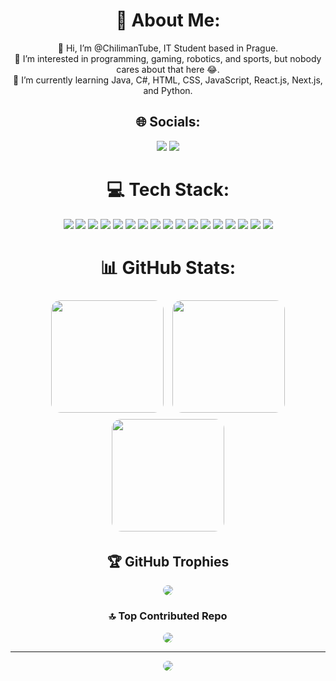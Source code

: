 <div align="center">

# 💫 About Me:
<div align="center">
👋 Hi, I’m @ChilimanTube, IT Student based in Prague.<br>👀 I’m interested in programming, gaming, robotics, and sports, but nobody cares about that here 😂.<br>🌱 I’m currently learning Java, C#, HTML, CSS, JavaScript, React.js, Next.js, and Python.
</div>

## 🌐 Socials:
<div align="center">
  <a href="https://discord.gg/AKBhAKRmQs"><img src="https://img.shields.io/badge/Discord-%237289DA.svg?style=for-the-badge&logo=discord&logoColor=white"/></a>
  <a href="https://linkedin.com/in/kralvojtech"><img src="https://img.shields.io/badge/LinkedIn-%230077B5.svg?style=for-the-badge&logo=linkedin&logoColor=white"/></a>
</div>

# 💻 Tech Stack:
<div align="center">
  <img src="https://img.shields.io/badge/typescript-%23007ACC.svg?style=for-the-badge&logo=typescript&logoColor=white" />
  <img src="https://img.shields.io/badge/javascript-%23323330.svg?style=for-the-badge&logo=javascript&logoColor=%23F7DF1E" />
  <img src="https://img.shields.io/badge/python-3670A0?style=for-the-badge&logo=python&logoColor=ffdd54" />
  <img src="https://img.shields.io/badge/java-%23ED8B00.svg?style=for-the-badge&logo=openjdk&logoColor=white" />
  <img src="https://img.shields.io/badge/c%23-%23239120.svg?style=for-the-badge&logo=csharp&logoColor=white" />
  <img src="https://img.shields.io/badge/Next-black?style=for-the-badge&logo=next.js&logoColor=white" />
  <img src="https://img.shields.io/badge/html5-%23E34F26.svg?style=for-the-badge&logo=html5&logoColor=white" />
  <img src="https://img.shields.io/badge/tailwindcss-%2338B2AC.svg?style=for-the-badge&logo=tailwind-css&logoColor=white" />
  <img src="https://img.shields.io/badge/react-%2320232a.svg?style=for-the-badge&logo=react&logoColor=%2361DAFB" />
  <img src="https://img.shields.io/badge/node.js-6DA55F?style=for-the-badge&logo=node.js&logoColor=white" />
  <img src="https://img.shields.io/badge/postgres-%23316192.svg?style=for-the-badge&logo=postgresql&logoColor=white" />
  <img src="https://img.shields.io/badge/mysql-4479A1.svg?style=for-the-badge&logo=mysql&logoColor=white" />
  <img src="https://img.shields.io/badge/Microsoft%20SQL%20Server-CC2927?style=for-the-badge&logo=microsoft%20sql%20server&logoColor=white" />
  <img src="https://img.shields.io/badge/sqlite-%2307405e.svg?style=for-the-badge&logo=sqlite&logoColor=white" />
  <img src="https://img.shields.io/badge/figma-%23F24E1E.svg?style=for-the-badge&logo=figma&logoColor=white" />
  <img src="https://img.shields.io/badge/cisco-%23049fd9.svg?style=for-the-badge&logo=cisco&logoColor=black" />
  <img src="https://img.shields.io/badge/docker-%230db7ed.svg?style=for-the-badge&logo=docker&logoColor=white" />
</div>

# 📊 GitHub Stats:
<div align="center">
  <img src="https://github-readme-stats.vercel.app/api?username=ChilimanTube&theme=aura_dark&hide_border=true&include_all_commits=false&count_private=false" height="180px" style="border-radius: 15px; margin: 5px;"/>
  <img src="https://github-readme-streak-stats.herokuapp.com/?user=ChilimanTube&theme=aura_dark&hide_border=true" height="180px" style="border-radius: 15px; margin: 5px;"/>
  <img src="https://github-readme-stats.vercel.app/api/top-langs/?username=ChilimanTube&theme=aura_dark&hide_border=true&include_all_commits=true&count_private=true&layout=compact" height="180px" style="border-radius: 15px; margin: 5px;"/>
</div>

## 🏆 GitHub Trophies
<div align="center">
  <img src="https://github-profile-trophy.vercel.app/?username=ChilimanTube&theme=radical&no-frame=false&no-bg=false&margin-w=4" style="border-radius: 15px;" />
</div>

### 🔝 Top Contributed Repo
<div align="center">
  <img src="https://github-contributor-stats.vercel.app/api?username=ChilimanTube&limit=5&theme=radical&hide_border=true&combine_all_yearly_contributions=true" style="border-radius: 15px;"/>
</div>

---
<div align="center">
  <a href="https://visitcount.itsvg.in">
    <img src="https://visitcount.itsvg.in/api?id=ChilimanTube&icon=0&color=0" style="border-radius: 10px;"/>
  </a>
</div>

</div>
